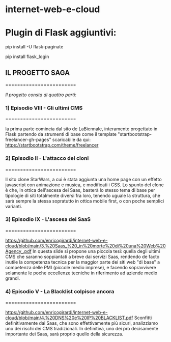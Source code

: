 # internet-web-e-cloud


Plugin di Flask aggiuntivi:
========================

pip install -U flask-paginate



pip install flask_login



## IL PROGETTO SAGA

========================

*Il progetto  consta di quattro  parti:* 


### 1) Episodio VIII - Gli ultimi CMS

========================

la prima parte comincia dal sito de LaBiennale, 
interamente progettato in Flask partendo da strumenti di base 
come il template "startbootstrap-freelancer-gh-pages" scaricabile da qui: 
https://startbootstrap.com/theme/freelancer


### 2) Episodio II - L'attacco dei cloni

========================

Il sito clone StarWars, a cui è stata aggiunta una home page
con un effetto javascript con animazione e musica, 
e modificati i CSS. 
Lo spunto del clone è che, in ottica dell'ascesa dei Saas, 
basterà lo stesso tema di base per tipologie di siti totalmente diversi fra loro, 
tenendo uguale la struttura, che sarà sempre la stessa sopratutto in ottica 
mobile first, o con poche semplici varianti. 


### 3)  Episodio IX - L'ascesa dei SaaS

========================

https://github.com/enricogirardi/internet-web-e-cloud/blob/main/3.%20Saas_%20_in%20morte%20di%20una%20Web%20Agency_.pdf
In questa slide si propone una piccola tesi: quella degli ultimi CMS che saranno 
soppiantati a breve dai servizi Saas, rendendo de facto inutile la competenza tecnica
per la maggior parte dei siti web "di base" a competenza delle PMI (piccole medio imprese), 
e facendo sopravvivere solamente le poche eccellenze tecniche in riferimento ad aziende medio grandi. 



### 4) Episodio V - La Blacklist colpisce ancora

========================

https://github.com/enricogirardi/internet-web-e-cloud/blob/main/4.%20DNS%20e%20IP%20BLACKLIST.pdf
Sconfitti definitivamente dai Saas, che sono effettivamente più sicuri, 
analizziamo uno dei rischi dei CMS tradizionali. 
In definitiva, uno dei pro decisamente importante dei Saas, sarà proprio
quello della sicurezza.


